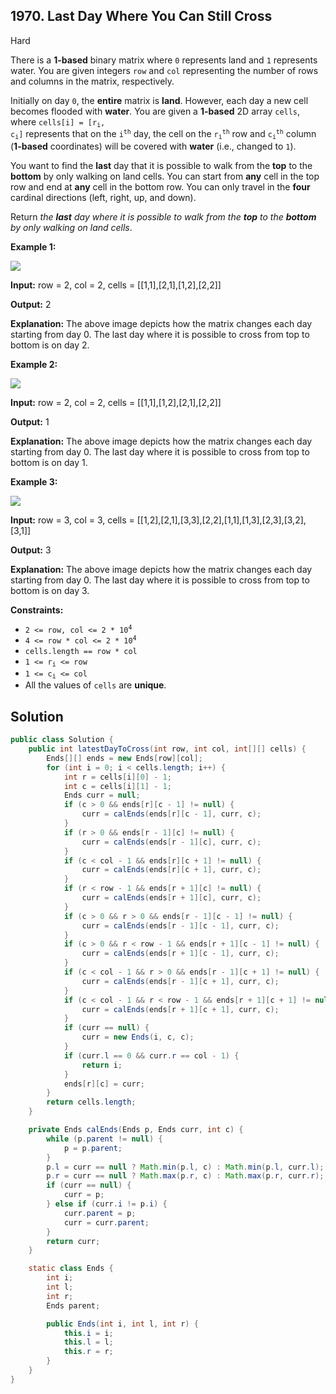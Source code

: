 ## 1970\. Last Day Where You Can Still Cross

Hard

There is a **1-based** binary matrix where `0` represents land and `1` represents water. You are given integers `row` and `col` representing the number of rows and columns in the matrix, respectively.

Initially on day `0`, the **entire** matrix is **land**. However, each day a new cell becomes flooded with **water**. You are given a **1-based** 2D array `cells`, where <code>cells[i] = [r<sub>i</sub>, c<sub>i</sub>]</code> represents that on the <code>i<sup>th</sup></code> day, the cell on the <code>r<sub>i</sub><sup>th</sup></code> row and <code>c<sub>i</sub><sup>th</sup></code> column (**1-based** coordinates) will be covered with **water** (i.e., changed to `1`).

You want to find the **last** day that it is possible to walk from the **top** to the **bottom** by only walking on land cells. You can start from **any** cell in the top row and end at **any** cell in the bottom row. You can only travel in the **four** cardinal directions (left, right, up, and down).

Return _the **last** day where it is possible to walk from the **top** to the **bottom** by only walking on land cells_.

**Example 1:**

![](https://assets.leetcode.com/uploads/2021/07/27/1.png)

**Input:** row = 2, col = 2, cells = [[1,1],[2,1],[1,2],[2,2]]

**Output:** 2

**Explanation:** The above image depicts how the matrix changes each day starting from day 0. The last day where it is possible to cross from top to bottom is on day 2.

**Example 2:**

![](https://assets.leetcode.com/uploads/2021/07/27/2.png)

**Input:** row = 2, col = 2, cells = [[1,1],[1,2],[2,1],[2,2]]

**Output:** 1

**Explanation:** The above image depicts how the matrix changes each day starting from day 0. The last day where it is possible to cross from top to bottom is on day 1.

**Example 3:**

![](https://assets.leetcode.com/uploads/2021/07/27/3.png)

**Input:** row = 3, col = 3, cells = [[1,2],[2,1],[3,3],[2,2],[1,1],[1,3],[2,3],[3,2],[3,1]]

**Output:** 3

**Explanation:** The above image depicts how the matrix changes each day starting from day 0. The last day where it is possible to cross from top to bottom is on day 3.

**Constraints:**

*   <code>2 <= row, col <= 2 * 10<sup>4</sup></code>
*   <code>4 <= row * col <= 2 * 10<sup>4</sup></code>
*   `cells.length == row * col`
*   <code>1 <= r<sub>i</sub> <= row</code>
*   <code>1 <= c<sub>i</sub> <= col</code>
*   All the values of `cells` are **unique**.

## Solution

```java
public class Solution {
    public int latestDayToCross(int row, int col, int[][] cells) {
        Ends[][] ends = new Ends[row][col];
        for (int i = 0; i < cells.length; i++) {
            int r = cells[i][0] - 1;
            int c = cells[i][1] - 1;
            Ends curr = null;
            if (c > 0 && ends[r][c - 1] != null) {
                curr = calEnds(ends[r][c - 1], curr, c);
            }
            if (r > 0 && ends[r - 1][c] != null) {
                curr = calEnds(ends[r - 1][c], curr, c);
            }
            if (c < col - 1 && ends[r][c + 1] != null) {
                curr = calEnds(ends[r][c + 1], curr, c);
            }
            if (r < row - 1 && ends[r + 1][c] != null) {
                curr = calEnds(ends[r + 1][c], curr, c);
            }
            if (c > 0 && r > 0 && ends[r - 1][c - 1] != null) {
                curr = calEnds(ends[r - 1][c - 1], curr, c);
            }
            if (c > 0 && r < row - 1 && ends[r + 1][c - 1] != null) {
                curr = calEnds(ends[r + 1][c - 1], curr, c);
            }
            if (c < col - 1 && r > 0 && ends[r - 1][c + 1] != null) {
                curr = calEnds(ends[r - 1][c + 1], curr, c);
            }
            if (c < col - 1 && r < row - 1 && ends[r + 1][c + 1] != null) {
                curr = calEnds(ends[r + 1][c + 1], curr, c);
            }
            if (curr == null) {
                curr = new Ends(i, c, c);
            }
            if (curr.l == 0 && curr.r == col - 1) {
                return i;
            }
            ends[r][c] = curr;
        }
        return cells.length;
    }

    private Ends calEnds(Ends p, Ends curr, int c) {
        while (p.parent != null) {
            p = p.parent;
        }
        p.l = curr == null ? Math.min(p.l, c) : Math.min(p.l, curr.l);
        p.r = curr == null ? Math.max(p.r, c) : Math.max(p.r, curr.r);
        if (curr == null) {
            curr = p;
        } else if (curr.i != p.i) {
            curr.parent = p;
            curr = curr.parent;
        }
        return curr;
    }

    static class Ends {
        int i;
        int l;
        int r;
        Ends parent;

        public Ends(int i, int l, int r) {
            this.i = i;
            this.l = l;
            this.r = r;
        }
    }
}
```